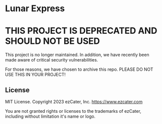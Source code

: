 # Lunar Express

# THIS PROJECT IS DEPRECATED AND SHOULD NOT BE USED
This project is no longer maintained.
In addition, we have recently been made aware of critical security vulnerabilities.

For those reasons, we have chosen to archive this repo.
PLEASE DO NOT USE THIS IN YOUR PROJECT!



## License

MIT License. Copyright 2023 ezCater, Inc. https://www.ezcater.com

You are not granted rights or licenses to the trademarks of ezCater, including without limitation it's name or logo.
